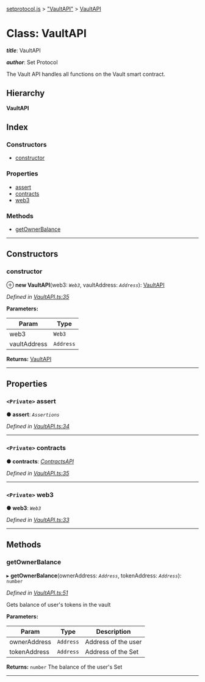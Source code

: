 [setprotocol.js](../README.md) > ["VaultAPI"](../modules/_vaultapi_.md) > [VaultAPI](../classes/_vaultapi_.vaultapi.md)

# Class: VaultAPI

*__title__*: VaultAPI

*__author__*: Set Protocol

The Vault API handles all functions on the Vault smart contract.

## Hierarchy

**VaultAPI**

## Index

### Constructors

* [constructor](_vaultapi_.vaultapi.md#constructor)

### Properties

* [assert](_vaultapi_.vaultapi.md#assert)
* [contracts](_vaultapi_.vaultapi.md#contracts)
* [web3](_vaultapi_.vaultapi.md#web3)

### Methods

* [getOwnerBalance](_vaultapi_.vaultapi.md#getownerbalance)

---

## Constructors

<a id="constructor"></a>

###  constructor

⊕ **new VaultAPI**(web3: *`Web3`*, vaultAddress: *`Address`*): [VaultAPI](_vaultapi_.vaultapi.md)

*Defined in [VaultAPI.ts:35](https://github.com/SetProtocol/setProtocol.js/blob/db88e4d/src/api/VaultAPI.ts#L35)*

**Parameters:**

| Param | Type |
| ------ | ------ |
| web3 | `Web3` |
| vaultAddress | `Address` |

**Returns:** [VaultAPI](_vaultapi_.vaultapi.md)

___

## Properties

<a id="assert"></a>

### `<Private>` assert

**● assert**: *`Assertions`*

*Defined in [VaultAPI.ts:34](https://github.com/SetProtocol/setProtocol.js/blob/db88e4d/src/api/VaultAPI.ts#L34)*

___
<a id="contracts"></a>

### `<Private>` contracts

**● contracts**: *[ContractsAPI](_contractsapi_.contractsapi.md)*

*Defined in [VaultAPI.ts:35](https://github.com/SetProtocol/setProtocol.js/blob/db88e4d/src/api/VaultAPI.ts#L35)*

___
<a id="web3"></a>

### `<Private>` web3

**● web3**: *`Web3`*

*Defined in [VaultAPI.ts:33](https://github.com/SetProtocol/setProtocol.js/blob/db88e4d/src/api/VaultAPI.ts#L33)*

___

## Methods

<a id="getownerbalance"></a>

###  getOwnerBalance

▸ **getOwnerBalance**(ownerAddress: *`Address`*, tokenAddress: *`Address`*): `number`

*Defined in [VaultAPI.ts:51](https://github.com/SetProtocol/setProtocol.js/blob/db88e4d/src/api/VaultAPI.ts#L51)*

Gets balance of user's tokens in the vault

**Parameters:**

| Param | Type | Description |
| ------ | ------ | ------ |
| ownerAddress | `Address` |  Address of the user |
| tokenAddress | `Address` |  Address of the Set |

**Returns:** `number`
The balance of the user's Set

___

